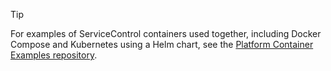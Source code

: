 > [!TIP]
> For examples of ServiceControl containers used together, including Docker Compose and Kubernetes using a Helm chart, see the [Platform Container Examples repository](https://github.com/Particular/PlatformContainerExamples).